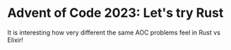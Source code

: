 # Advent of Code 2023: Let's try Rust
It is interesting how very different the same AOC problems feel in Rust vs Elixir! 
